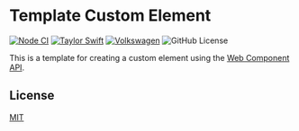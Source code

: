 # Template Custom Element

[![Node CI](https://github.com/katallaxie/template-custom-element/actions/workflows/main.yml/badge.svg)](https://github.com/katallaxie/template-custom-element/actions/workflows/main.yml)
[![Taylor Swift](https://img.shields.io/badge/secured%20by-taylor%20swift-brightgreen.svg)](https://twitter.com/SwiftOnSecurity)
[![Volkswagen](https://auchenberg.github.io/volkswagen/volkswargen_ci.svg?v=1)](https://github.com/auchenberg/volkswagen)
![GitHub License](https://img.shields.io/github/license/katallaxie/template-custom-element)

This is a template for creating a custom element using the [Web Component API](https://developer.mozilla.org/en-US/docs/Web/Web_Components).

## License

[MIT](/LICENSE)
